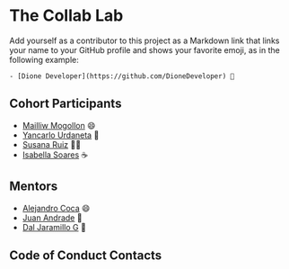 # The Collab Lab

Add yourself as a contributor to this project as a Markdown link that links your name to your GitHub profile and shows your favorite emoji, as in the following example:

    - [Dione Developer](https://github.com/DioneDeveloper) 💅

## Cohort Participants

- [Mailliw Mogollon](https://github.com/mailliwmogollon) 😄
- [Yancarlo Urdaneta](https://github.com/yanurd) 🤟
- [Susana Ruiz](https://github.com/susird) 🧛‍♀️
- [Isabella Soares](https://github.com/IsabellaSoares) ☕

## Mentors

- [Alejandro Coca](https://github.com/alxmcr) 😄
- [Juan Andrade](https://github.com/jandrade) 👋
- [Dal Jaramillo G](https://github.com/Danieljara23) 👻

## Code of Conduct Contacts
